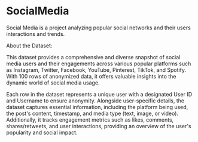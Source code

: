 # SocialMedia

Social Media is a project analyzing popular social networks and their users interactions and trends.

About the Dataset:

This dataset provides a comprehensive and diverse snapshot of social media users and their engagements across various popular platforms such as Instagram, Twitter, Facebook, YouTube, Pinterest, TikTok, and Spotify. With 100 rows of anonymized data, it offers valuable insights into the dynamic world of social media usage.

Each row in the dataset represents a unique user with a designated User ID and Username to ensure anonymity. Alongside user-specific details, the dataset captures essential information, including the platform being used, the post's content, timestamp, and media type (text, image, or video). Additionally, it tracks engagement metrics such as likes, comments, shares/retweets, and user interactions, providing an overview of the user's popularity and social impact.
